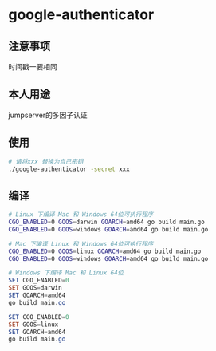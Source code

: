 # google-authenticator
## 注意事项
时间戳一要相同

## 本人用途
jumpserver的多因子认证

## 使用
```bash
# 请将xxx 替换为自己密钥
./google-authenticator -secret xxx
```

## 编译
```bash
# Linux 下编译 Mac 和 Windows 64位可执行程序
CGO_ENABLED=0 GOOS=darwin GOARCH=amd64 go build main.go
CGO_ENABLED=0 GOOS=windows GOARCH=amd64 go build main.go

# Mac 下编译 Linux 和 Windows 64位可执行程序
CGO_ENABLED=0 GOOS=linux GOARCH=amd64 go build main.go
CGO_ENABLED=0 GOOS=windows GOARCH=amd64 go build main.go
```

```powershell
# Windows 下编译 Mac 和 Linux 64位
SET CGO_ENABLED=0
SET GOOS=darwin
SET GOARCH=amd64
go build main.go

SET CGO_ENABLED=0
SET GOOS=linux
SET GOARCH=amd64
go build main.go
```